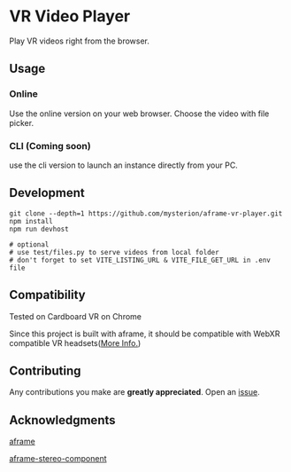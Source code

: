 # VR Video Player
Play VR videos right from the browser. 

## Usage
### Online
Use the online version on your web browser. Choose the video with file picker. 

### CLI (Coming soon)
use the cli version to launch an instance directly from your PC.

## Development
```
git clone --depth=1 https://github.com/mysterion/aframe-vr-player.git
npm install 
npm run devhost

# optional
# use test/files.py to serve videos from local folder
# don't forget to set VITE_LISTING_URL & VITE_FILE_GET_URL in .env file
```
## Compatibility
Tested on Cardboard VR on Chrome

Since this project is built with aframe, it should be compatible with WebXR compatible VR headsets([More Info.](https://aframe.io/docs/1.5.0/introduction/vr-headsets-and-webxr-browsers.html#which-vr-headsets-does-a-frame-support)) 

## Contributing
Any contributions you make are **greatly appreciated**.
Open an [issue](https://github.com/raffleberry/vrp/issues).

## Acknowledgments

[aframe](https://github.com/aframevr/aframe)

[aframe-stereo-component](https://github.com/oscarmarinmiro/aframe-stereo-component/)
